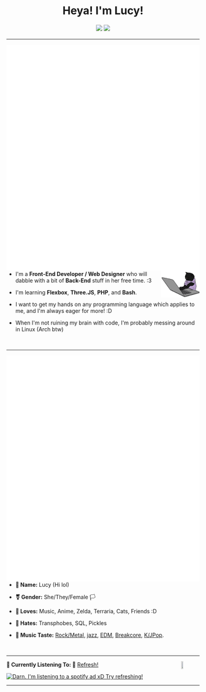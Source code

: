 <div align="center">

<h1> Heya! I'm Lucy!</h1>

#### [<img src="https://img.shields.io/badge/Buy%20Me%20A%20Coffee!%20%E2%98%95%20-%239146FF.svg?&style=for-the-badge">](https://www.buymeacoffee.com/lusife) [<img src="https://img.shields.io/badge/My%20Website!%20-%239146FF.svg?&style=for-the-badge">](https://lu-sife.github.io)

</div>

---

<div>

<img src="https://raw.githubusercontent.com/LU-SIFE/github-stats/master/generated/languages.svg#gh-dark-mode-only" align="left">

<img src="https://raw.githubusercontent.com/LU-SIFE/github-stats/master/generated/languages.svg#gh-light-mode-only" align="left">

<img src="https://github.com/LU-SIFE/LU-SIFE/blob/main/tapcat.gif?raw=true" align="right" width="20%" height="20%">

- I'm a <b>Front-End Developer / Web Designer</b> who will dabble with a bit of <b>Back-End</b> stuff in her free time. :3

- I'm learning <b>Flexbox</b>, <b>Three.JS</b>, <b>PHP</b>, and <b>Bash</b>.

- I want to get my hands on any programming language which applies to me, and I'm always eager for more! :D

- When I'm not ruining my brain with code, I'm probably messing around in Linux (Arch btw)
</div><br>

---

<div>
<img src="https://raw.githubusercontent.com/LU-SIFE/github-stats/master/generated/overview.svg#gh-dark-mode-only" align="right">

<img src="https://raw.githubusercontent.com/LU-SIFE/github-stats/master/generated/overview.svg#gh-light-mode-only" align="right">


- <b>📃 Name:</b> Lucy (Hi lol)

- <b>⚧️ Gender:</b> She/They/Female 🏳️‍

- <b>💖 Loves:</b> Music, Anime, Zelda, Terraria, Cats, Friends :D

- <b>🙁 Hates:</b> Transphobes, SQL, Pickles

- <b>🎸 Music Taste:</b> <a href="https://open.spotify.com/album/3IaQ0DQMIXMShbMDNepeTK?si=SZrS25zpQxCCeHM4-ttBRw">Rock/Metal</a>, <a href="https://open.spotify.com/artist/62GoYifV4njTdvS8lD2yYT?si=0SnwdoAhQUKwGfwS2G9Jjw">jazz</a>, <a href="https://open.spotify.com/artist/49yTs5PHrOjyslAqSF2iCG?si=DcZv66h5QmOXgF11Tvnu2A">EDM</a>, <a href="https://open.spotify.com/artist/30F64wQIHvLiFTGaNZ73nU?si=D46PKhJ4T7uA3-d68qsYew">Breakcore</a>, <a href="https://open.spotify.com/artist/25b7eSZD64Sm8ReHZ1WDc7?si=oX9ia1dVSOqAyEsT507U_A">K/JPop</a>.
</div><br>

---

<div align="left">

<img src="https://github.com/LU-SIFE/LU-SIFE/blob/main/cat.gif?raw=true" width="9.5%" height="8.5%" align="right">

<b>🎵 Currently Listening To: 🎵</b>  [Refresh!](https://github.com/LU-SIFE)<br>

[![Darn. I'm listening to a spotify ad xD Try refreshing!](https://spotify-github-profile.vercel.app/api/view?uid=2lckj8cqkajywo3nqxx6rlbgc&cover_image=true&theme=natemoo-re&show_offline=false&bar_color=53b14f&bar_color_cover=true)](https://spotify-github-profile.vercel.app/api/view?uid=2lckj8cqkajywo3nqxx6rlbgc&redirect=true)
</div>

---